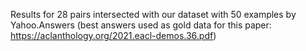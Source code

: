 Results for 28 pairs intersected with our dataset with 50 examples by Yahoo.Answers (best answers used as gold data for this paper: https://aclanthology.org/2021.eacl-demos.36.pdf)
